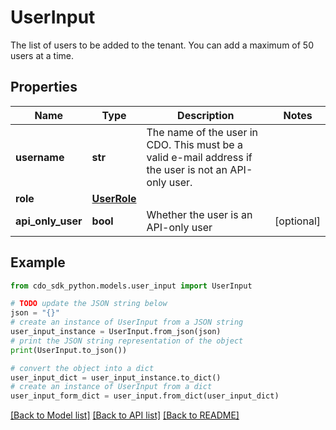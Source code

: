 # UserInput

The list of users to be added to the tenant. You can add a maximum of 50 users at a time.

## Properties

Name | Type | Description | Notes
------------ | ------------- | ------------- | -------------
**username** | **str** | The name of the user in CDO. This must be a valid e-mail address if the user is not an API-only user. | 
**role** | [**UserRole**](UserRole.md) |  | 
**api_only_user** | **bool** | Whether the user is an API-only user | [optional] 

## Example

```python
from cdo_sdk_python.models.user_input import UserInput

# TODO update the JSON string below
json = "{}"
# create an instance of UserInput from a JSON string
user_input_instance = UserInput.from_json(json)
# print the JSON string representation of the object
print(UserInput.to_json())

# convert the object into a dict
user_input_dict = user_input_instance.to_dict()
# create an instance of UserInput from a dict
user_input_form_dict = user_input.from_dict(user_input_dict)
```
[[Back to Model list]](../README.md#documentation-for-models) [[Back to API list]](../README.md#documentation-for-api-endpoints) [[Back to README]](../README.md)


